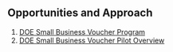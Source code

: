 

## Opportunities and Approach

  01. [DOE Small Business Voucher Program](01-doe-small-business-voucher-program.webloc)
  02. [DOE Small Business Voucher Pilot Overview](02-doe-small-business-voucher-pilot-overview.pdf)

